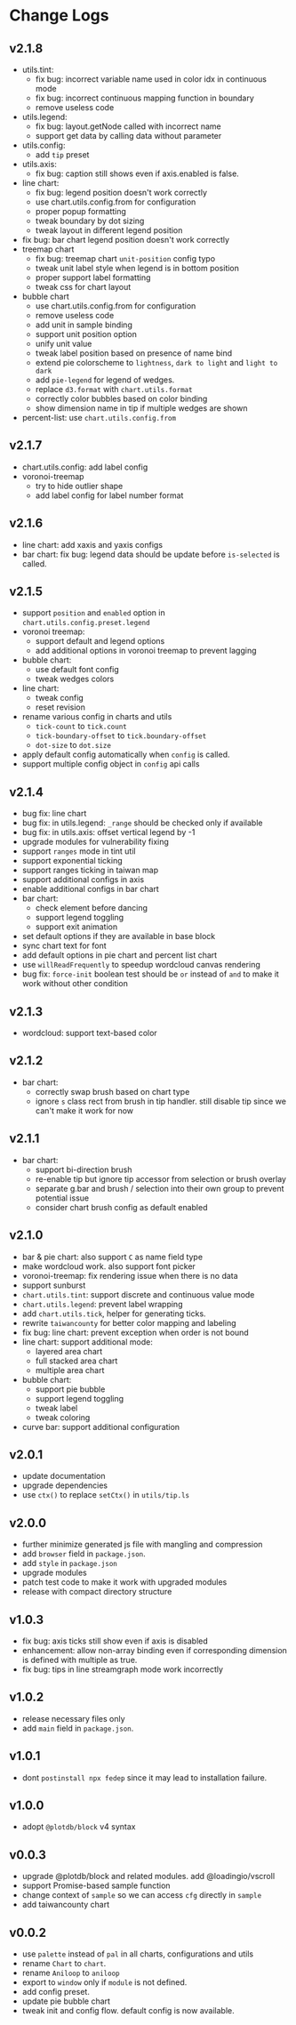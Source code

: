 # Change Logs

## v2.1.8

 - utils.tint:
   - fix bug: incorrect variable name used in color idx in continuous mode 
   - fix bug: incorrect continuous mapping function in boundary
   - remove useless code
 - utils.legend:
   - fix bug: layout.getNode called with incorrect name
   - support get data by calling data without parameter
 - utils.config:
   - add `tip` preset
 - utils.axis:
   - fix bug: caption still shows even if axis.enabled is false.
 - line chart:
   - fix bug: legend position doesn't work correctly
   - use chart.utils.config.from for configuration
   - proper popup formatting
   - tweak boundary by dot sizing
   - tweak layout in different legend position
 - fix bug: bar chart legend position doesn't work correctly
 - treemap chart
   - fix bug: treemap chart `unit-position` config typo
   - tweak unit label style when legend is in bottom position
   - proper support label formatting
   - tweak css for chart layout
 - bubble chart
   - use chart.utils.config.from for configuration
   - remove useless code
   - add unit in sample binding
   - support unit position option
   - unify unit value
   - tweak label position based on presence of name bind
   - extend pie colorscheme to `lightness`, `dark to light` and `light to dark`
   - add `pie-legend` for legend of wedges.
   - replace `d3.format` with `chart.utils.format`
   - correctly color bubbles based on color binding
   - show dimension name in tip if multiple wedges are shown
 - percent-list: use `chart.utils.config.from`


## v2.1.7

 - chart.utils.config: add label config
 - voronoi-treemap
   - try to hide outlier shape
   - add label config for label number format


## v2.1.6

 - line chart: add xaxis and yaxis configs
 - bar chart: fix bug: legend data should be update before `is-selected` is called.


## v2.1.5

 - support `position` and `enabled` option in `chart.utils.config.preset.legend`
 - voronoi treemap:
   - support default and legend options
   - add additional options in voronoi treemap to prevent lagging
 - bubble chart:
   - use default font config
   - tweak wedges colors
 - line chart:
   - tweak config
   - reset revision
 - rename various config in charts and utils
   - `tick-count` to `tick.count`
   - `tick-boundary-offset` to `tick.boundary-offset`
   - `dot-size` to `dot.size`
 - apply default config automatically when `config` is called.
 - support multiple config object in `config` api calls


## v2.1.4

 - bug fix: line chart
 - bug fix: in utils.legend: `_range` should be checked only if available
 - bug fix: in utils.axis: offset vertical legend by -1
 - upgrade modules for vulnerability fixing
 - support `ranges` mode in tint util
 - support exponential ticking
 - support ranges ticking in taiwan map
 - support additional configs in axis
 - enable additional configs in bar chart
 - bar chart:
   - check element before dancing
   - support legend toggling
   - support exit animation
 - set default options if they are available in base block
 - sync chart text for font
 - add default options in pie chart and percent list chart
 - use `willReadFrequently` to speedup wordcloud canvas rendering
 - bug fix: `force-init` boolean test should be `or` instead of `and` to make it work without other condition


## v2.1.3

 - wordcloud: support text-based color


## v2.1.2

 - bar chart:
   - correctly swap brush based on chart type
   - ignore `s` class rect from brush in tip handler. still disable tip since we can't make it work for now 


## v2.1.1

 - bar chart:
   - support bi-direction brush
   - re-enable tip but ignore tip accessor from selection or brush overlay
   - separate g.bar and brush / selection into their own group to prevent potential issue
   - consider chart brush config as default enabled


## v2.1.0

 - bar & pie chart: also support `C` as name field type
 - make wordcloud work. also support font picker
 - voronoi-treemap: fix rendering issue when there is no data
 - support sunburst
 - `chart.utils.tint`: support discrete and continuous value mode
 - `chart.utils.legend`: prevent label wrapping
 - add `chart.utils.tick`, helper for generating ticks.
 - rewrite `taiwancounty` for better color mapping and labeling
 - fix bug: line chart: prevent exception when order is not bound
 - line chart: support additional mode:
   - layered area chart
   - full stacked area chart
   - multiple area chart
 - bubble chart:
   - support pie bubble
   - support legend toggling
   - tweak label
   - tweak coloring
 - curve bar: support additional configuration


## v2.0.1

 - update documentation
 - upgrade dependencies
 - use `ctx()` to replace `setCtx()` in `utils/tip.ls`


## v2.0.0

 - further minimize generated js file with mangling and compression
 - add `browser` field in `package.json`.
 - add `style` in `package.json`
 - upgrade modules
 - patch test code to make it work with upgraded modules
 - release with compact directory structure


## v1.0.3

 - fix bug: axis ticks still show even if axis is disabled
 - enhancement: allow non-array binding even if corresponding dimension is defined with multiple as true.
 - fix bug: tips in line streamgraph mode work incorrectly


## v1.0.2

 - release necessary files only
 - add `main` field in `package.json`.


## v1.0.1

 - dont `postinstall npx fedep` since it may lead to installation failure.


## v1.0.0

 - adopt `@plotdb/block` v4 syntax


## v0.0.3

 - upgrade @plotdb/block and related modules. add @loadingio/vscroll
 - support Promise-based sample function
 - change context of `sample` so we can access `cfg` directly in `sample`
 - add taiwancounty chart


## v0.0.2

 - use `palette` instead of `pal` in all charts, configurations and utils
 - rename `Chart` to `chart`.
 - rename `Aniloop` to `aniloop`
 - export to `window` only if `module` is not defined.
 - add config preset.
 - update pie bubble chart
 - tweak init and config flow. default config is now available.
